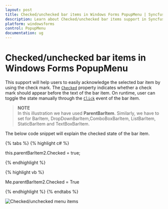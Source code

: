 ```yaml
---
layout: post
title: Checked/unchecked bar items in Windows Forms PopupMenu | Syncfusion®
description: Learn about Checked/unchecked bar items support in Syncfusion® Windows Forms PopupMenu control and more details.
platform: windowsforms
control: PopupMenu
documentation: ug
---
```


# Checked/unchecked bar items in Windows Forms PopupMenu

This support will help users to easily acknowledge the selected bar item by using the check mark. The [`Checked`](https://help.syncfusion.com/cr/windowsforms/Syncfusion.Windows.Forms.Tools.XPMenus.BarItem.html#Syncfusion_Windows_Forms_Tools_XPMenus_BarItem_Checked) property indicates whether a check mark should appear before the text of the bar item. On runtime, user can toggle the state manually through the [`Click`](https://help.syncfusion.com/cr/windowsforms/Syncfusion.Windows.Forms.Tools.XPMenus.BarItem.html#Syncfusion_Windows_Forms_Tools_XPMenus_BarItem_Click) event of the bar item.

>**NOTE**        
In this illustration we have used **ParentBarItem**. Similarly, we have to set for BarItem, DropDownBarItem,ComboBoxBarItem, ListBarItem, StaticBarItem and TextBoxBarItem.


The below code snippet will explain the checked state of the bar item.

{% tabs %}
{% highlight c# %}

this.parentBarItem2.Checked = true;

{% endhighlight %}

{% highlight vb %}

Me.parentBarItem2.Checked = True

{% endhighlight %}
{% endtabs %}


![Checked/unchecked menu items](Checked_Images/Checked.png)
